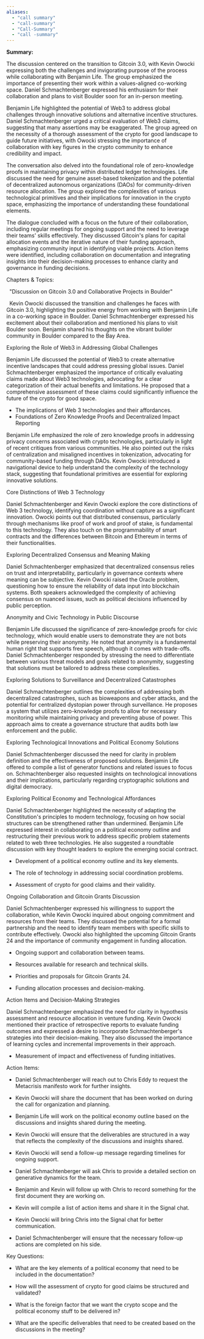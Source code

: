 ```yaml
---
aliases:
  - "call summary"
  - "call-summary"
  - "Call-Summary"
  - "call -summary"
---
```


**Summary:**

  

The discussion centered on the transition to Gitcoin 3.0, with Kevin Owocki expressing both the challenges and invigorating purpose of the process while collaborating with Benjamin Life. The group emphasized the importance of presenting their work within a values-aligned co-working space. Daniel Schmachtenberger expressed his enthusiasm for their collaboration and plans to visit Boulder soon for an in-person meeting.

  

Benjamin Life highlighted the potential of Web3 to address global challenges through innovative solutions and alternative incentive structures. Daniel Schmachtenberger urged a critical evaluation of Web3 claims, suggesting that many assertions may be exaggerated. The group agreed on the necessity of a thorough assessment of the crypto for good landscape to guide future initiatives, with Owocki stressing the importance of collaboration with key figures in the crypto community to enhance credibility and impact.

  

The conversation also delved into the foundational role of zero-knowledge proofs in maintaining privacy within distributed ledger technologies. Life discussed the need for genuine asset-based tokenization and the potential of decentralized autonomous organizations (DAOs) for community-driven resource allocation. The group explored the complexities of various technological primitives and their implications for innovation in the crypto space, emphasizing the importance of understanding these foundational elements.

  

The dialogue concluded with a focus on the future of their collaboration, including regular meetings for ongoing support and the need to leverage their teams' skills effectively. They discussed Gitcoin's plans for capital allocation events and the iterative nature of their funding approach, emphasizing community input in identifying viable projects. Action items were identified, including collaboration on documentation and integrating insights into their decision-making processes to enhance clarity and governance in funding decisions.

  
  

Chapters & Topics:

  "Discussion on Gitcoin 3.0 and Collaborative Projects in Boulder"

  Kevin Owocki discussed the transition and challenges he faces with Gitcoin 3.0, highlighting the positive energy from working with Benjamin Life in a co-working space in Boulder. Daniel Schmachtenberger expressed his excitement about their collaboration and mentioned his plans to visit Boulder soon. Benjamin shared his thoughts on the vibrant builder community in Boulder compared to the Bay Area.

Exploring the Role of Web3 in Addressing Global Challenges

Benjamin Life discussed the potential of Web3 to create alternative incentive landscapes that could address pressing global issues. Daniel Schmachtenberger emphasized the importance of critically evaluating claims made about Web3 technologies, advocating for a clear categorization of their actual benefits and limitations. He proposed that a comprehensive assessment of these claims could significantly influence the future of the crypto for good space.

* The implications of Web 3 technologies and their affordances.
* Foundations of Zero Knowledge Proofs and Decentralized Impact Reporting

Benjamin Life emphasized the role of zero knowledge proofs in addressing privacy concerns associated with crypto technologies, particularly in light of recent critiques from various communities. He also pointed out the risks of centralization and misaligned incentives in tokenization, advocating for community-based funding through DAOs. Kevin Owocki introduced a navigational device to help understand the complexity of the technology stack, suggesting that foundational primitives are essential for exploring innovative solutions.

  

Core Distinctions of Web 3 Technology

Daniel Schmachtenberger and Kevin Owocki explore the core distinctions of Web 3 technology, identifying coordination without capture as a significant innovation. Owocki points out that distributed consensus, particularly through mechanisms like proof of work and proof of stake, is fundamental to this technology. They also touch on the programmability of smart contracts and the differences between Bitcoin and Ethereum in terms of their functionalities.

  

Exploring Decentralized Consensus and Meaning Making

Daniel Schmachtenberger emphasized that decentralized consensus relies on trust and interpretability, particularly in governance contexts where meaning can be subjective. Kevin Owocki raised the Oracle problem, questioning how to ensure the reliability of data input into blockchain systems. Both speakers acknowledged the complexity of achieving consensus on nuanced issues, such as political decisions influenced by public perception.

  

Anonymity and Civic Technology in Public Discourse

Benjamin Life discussed the significance of zero-knowledge proofs for civic technology, which would enable users to demonstrate they are not bots while preserving their anonymity. He noted that anonymity is a fundamental human right that supports free speech, although it comes with trade-offs. Daniel Schmachtenberger responded by stressing the need to differentiate between various threat models and goals related to anonymity, suggesting that solutions must be tailored to address these complexities.

  

Exploring Solutions to Surveillance and Decentralized Catastrophes

Daniel Schmachtenberger outlines the complexities of addressing both decentralized catastrophes, such as bioweapons and cyber attacks, and the potential for centralized dystopian power through surveillance. He proposes a system that utilizes zero-knowledge proofs to allow for necessary monitoring while maintaining privacy and preventing abuse of power. This approach aims to create a governance structure that audits both law enforcement and the public.

  

Exploring Technological Innovations and Political Economy Solutions

Daniel Schmachtenberger discussed the need for clarity in problem definition and the effectiveness of proposed solutions. Benjamin Life offered to compile a list of generator functions and related issues to focus on. Schmachtenberger also requested insights on technological innovations and their implications, particularly regarding cryptographic solutions and digital democracy.

  

Exploring Political Economy and Technological Affordances

Daniel Schmachtenberger highlighted the necessity of adapting the Constitution's principles to modern technology, focusing on how social structures can be strengthened rather than undermined. Benjamin Life expressed interest in collaborating on a political economy outline and restructuring their previous work to address specific problem statements related to web three technologies. He also suggested a roundtable discussion with key thought leaders to explore the emerging social contract.

* Development of a political economy outline and its key elements.

* The role of technology in addressing social coordination problems.

* Assessment of crypto for good claims and their validity.

  

Ongoing Collaboration and Gitcoin Grants Discussion

Daniel Schmachtenberger expressed his willingness to support the collaboration, while Kevin Owocki inquired about ongoing commitment and resources from their teams. They discussed the potential for a formal partnership and the need to identify team members with specific skills to contribute effectively. Owocki also highlighted the upcoming Gitcoin Grants 24 and the importance of community engagement in funding allocation.

* Ongoing support and collaboration between teams.

* Resources available for research and technical skills.

* Priorities and proposals for Gitcoin Grants 24.

* Funding allocation processes and decision-making.

  

Action Items and Decision-Making Strategies

Daniel Schmachtenberger emphasized the need for clarity in hypothesis assessment and resource allocation in venture funding. Kevin Owocki mentioned their practice of retrospective reports to evaluate funding outcomes and expressed a desire to incorporate Schmachtenberger's strategies into their decision-making. They also discussed the importance of learning cycles and incremental improvements in their approach.

* Measurement of impact and effectiveness of funding initiatives.

  
  

Action Items:

  

* Daniel Schmachtenberger will reach out to Chris Eddy to request the Metacrisis manifesto work for further insights.

* Kevin Owocki will share the document that has been worked on during the call for organization and planning.

* Benjamin Life will work on the political economy outline based on the discussions and insights shared during the meeting.

* Kevin Owocki will ensure that the deliverables are structured in a way that reflects the complexity of the discussions and insights shared.

* Kevin Owocki will send a follow-up message regarding timelines for ongoing support.

* Daniel Schmachtenberger will ask Chris to provide a detailed section on generative dynamics for the team.

* Benjamin and Kevin will follow up with Chris to record something for the first document they are working on.

* Kevin will compile a list of action items and share it in the Signal chat.

* Kevin Owocki will bring Chris into the Signal chat for better communication.

* Daniel Schmachtenberger will ensure that the necessary follow-up actions are completed on his side.

  
  

Key Questions:

  

* What are the key elements of a political economy that need to be included in the documentation?

* How will the assessment of crypto for good claims be structured and validated?

* What is the foreign factor that we want the crypto scope and the political economy stuff to be delivered in?

* What are the specific deliverables that need to be created based on the discussions in the meeting?